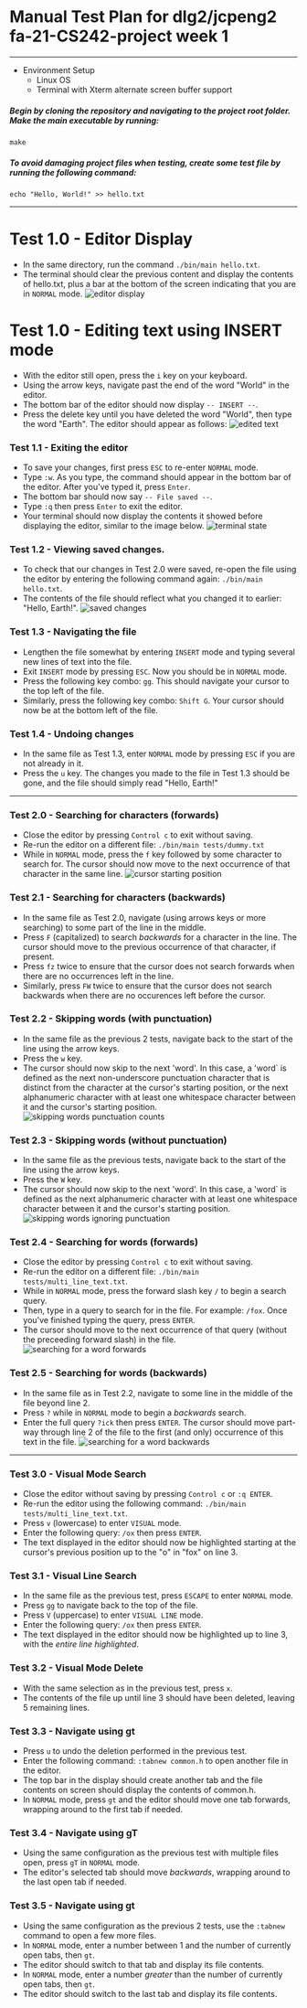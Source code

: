 # Manual Test Plan for dlg2/jcpeng2 fa-21-CS242-project week 1

------

- Environment Setup
  - Linux OS
  - Terminal with Xterm alternate screen buffer support


##### Begin by cloning the repository and navigating to the project root folder. Make the main executable by running:
`make`

##### To avoid damaging project files when testing, create some test file by running the following command:
`echo "Hello, World!" >> hello.txt`

------
# Test 1.0 - Editor Display
- In the same directory, run the command `./bin/main hello.txt`. 
- The terminal should clear the previous content and display the contents of hello.txt, plus a bar at the bottom of the screen indicating that you are in `NORMAL` mode.
![editor display](mtp_images/editor_display.png)

# Test 1.0 - Editing text using INSERT mode
 - With the editor still open, press the `i` key on your keyboard.
 - Using the arrow keys, navigate past the end of the word "World" in the editor.
 - The bottom bar of the editor should now display `-- INSERT --`.
 - Press the delete key until you have deleted the word "World", then type the word "Earth". The editor should appear as follows:
![edited text](mtp_images/edited_text.png)

### Test 1.1 - Exiting the editor
 - To save your changes, first press `ESC` to re-enter `NORMAL` mode.
 - Type `:w`. As you type, the command should appear in the bottom bar of the editor. After you've typed it, press `Enter`.
 - The bottom bar should now say `-- File saved --`.
 - Type `:q` then press `Enter` to exit the editor.
 - Your terminal should now display the contents it showed before displaying the editor, similar to the image below.
![terminal state](mtp_images/terminal_state.png)

### Test 1.2 - Viewing saved changes.
 - To check that our changes in Test 2.0 were saved, re-open the file using the editor by entering the following command again: `./bin/main hello.txt`.
 - The contents of the file should reflect what you changed it to earlier: "Hello, Earth!".
![saved changes](mtp_images/edited_text.png)

### Test 1.3 - Navigating the file
 - Lengthen the file somewhat by entering `INSERT` mode and typing several new lines of text into the file.
 - Exit `INSERT` mode by pressing `ESC`. Now you should be in `NORMAL` mode.
 - Press the following key combo: `gg`. This should navigate your cursor to the top left of the file.
 - Similarly, press the following key combo: `Shift G`. Your cursor should now be at the bottom left of the file.

### Test 1.4 - Undoing changes
 - In the same file as Test 1.3, enter `NORMAL` mode by pressing `ESC` if you are not already in it.
 - Press the `u` key. The changes you made to the file in Test 1.3 should be gone, and the file should simply read "Hello, Earth!"
------
### Test 2.0 - Searching for characters (forwards)
 - Close the editor by pressing `Control c` to exit without saving.
 - Re-run the editor on a different file: `./bin/main tests/dummy.txt`
 - While in `NORMAL` mode, press the `f` key followed by some character to search for. The cursor should now move to the next occurrence of that character in the same line.
![cursor starting position](mtp_images/cursor_start.png)

### Test 2.1 - Searching for characters (backwards)
 - In the same file as Test 2.0, navigate (using arrows keys or more searching) to some part of the line in the middle.
 - Press `F` (capitalized) to search *backwards* for a character in the line. The cursor should move to the previous occurrence of that character, if present.
 - Press `fz` twice to ensure that the cursor does not search forwards when there are no occurrences left in the line.
 - Similarly, press `FW` twice to ensure that the cursor does not search backwards when there are no occurences left before the cursor.

### Test 2.2 - Skipping words (with punctuation)
 - In the same file as the previous 2 tests, navigate back to the start of the line using the arrow keys.
 - Press the `w` key.
 - The cursor should now skip to the next 'word'. In this case, a 'word` is defined as the next non-underscore punctuation character that is distinct from the character at the cursor's starting position, or the next alphanumeric character with at least one whitespace character between it and the cursor's starting position.
![skipping words punctuation counts](mtp_images/skip_word.png)

### Test 2.3 - Skipping words (without punctuation)
- In the same file as the previous tests, navigate back to the start of the line using the arrow keys.
- Press the `W` key.
- The cursor should now skip to the next 'word'. In this case, a 'word` is defined as the next alphanumeric character with at least one whitespace character between it and the cursor's starting position.
![skipping words ignoring punctuation](mtp_images/skip_word_nopunct.png)

### Test 2.4 - Searching for words (forwards)
- Close the editor by pressing `Control c` to exit without saving.
- Re-run the editor on a different file: `./bin/main tests/multi_line_text.txt`.
- While in `NORMAL` mode, press the forward slash key `/` to begin a search query.
- Then, type in a query to search for in the file. For example: `/fox`. Once you've finished typing the query, press `ENTER`.
- The cursor should move to the next occurrence of that query (without the preceeding forward slash) in the file.
![searching for a word forwards](mtp_images/search_forward.png)

### Test 2.5 - Searching for words (backwards)
- In the same file as in Test 2.2, navigate to some line in the middle of the file beyond line 2.
- Press `?` while in `NORMAL` mode to begin a *backwards* search.
- Enter the full query `?ick` then press `ENTER`. The cursor should move part-way through line 2 of the file to the first (and only) occurrence of this text in the file.
![searching for a word backwards](mtp_images/search_backward.png)
------

### Test 3.0 - Visual Mode Search
- Close the editor without saving by pressing `Control c` or `:q ENTER`.
- Re-run the editor using the following command: `./bin/main tests/multi_line_text.txt`.
- Press `v` (lowercase) to enter `VISUAL` mode.
- Enter the following query: `/ox` then press `ENTER`.
- The text displayed in the editor should now be highlighted starting at the cursor's previous position up to the "o" in "fox" on line 3.

### Test 3.1 - Visual Line Search
- In the same file as the previous test, press `ESCAPE` to enter `NORMAL` mode.
- Press `gg` to navigate back to the top of the file.
- Press `V` (uppercase) to enter `VISUAL LINE` mode.
- Enter the following query: `/ox` then press `ENTER`.
- The text displayed in the editor should now be highlighted up to line 3, with the *entire line highlighted*.

### Test 3.2 - Visual Mode Delete
- With the same selection as in the previous test, press `x`.
- The contents of the file up until line 3 should have been deleted, leaving 5 remaining lines.

### Test 3.3 - Navigate using gt
- Press `u` to undo the deletion performed in the previous test.
- Enter the following command: `:tabnew common.h` to open another file in the editor.
- The top bar in the display should create another tab and the file contents on screen should display the contents of common.h.
- In `NORMAL` mode, press `gt` and the editor should move one tab forwards, wrapping around to the first tab if needed.

### Test 3.4 - Navigate using gT
- Using the same configuration as the previous test with multiple files open, press `gT` in `NORMAL` mode.
- The editor's selected tab should move *backwards*, wrapping around to the last open tab if needed.

### Test 3.5 - Navigate using <num>gt
- Using the same configuration as the previous 2 tests, use the `:tabnew` command to open a few more files.
- In `NORMAL` mode, enter a number between 1 and the number of currently open tabs, then `gt`.
- The editor should switch to that tab and display its file contents.
- In `NORMAL` mode, enter a number *greater* than the number of currently open tabs, then `gt`.
- The editor should switch to the last tab and display its file contents.